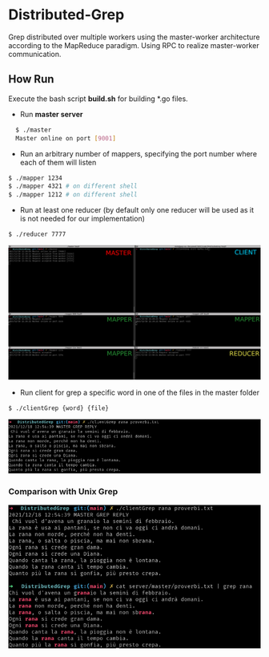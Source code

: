 # Distributed-Grep
Grep distributed over multiple workers using the master-worker architecture according to the MapReduce paradigm.
Using RPC to realize master-worker communication.

## How Run
Execute the bash script **build.sh** for building *.go files.  

- Run **master server**
```bash
  $ ./master
  Master online on port [9001]
```

- Run an arbitrary number of mappers, specifying the port number where each of them will listen

```bash
$ ./mapper 1234
$ ./mapper 4321 # on different shell
$ ./mapper 1212 # on different shell
```
- Run at least one reducer (by default only one reducer will be used as it is not needed for our implementation)
```bash
$ ./reducer 7777
```

![](assets/example_1.png)

- Run client for grep a specific word in one of the files in the master folder
```bash
$ ./clientGrep {word} {file}
```
![](assets/example_2.png)

### Comparison with Unix Grep
![](assets/example_3.png)
